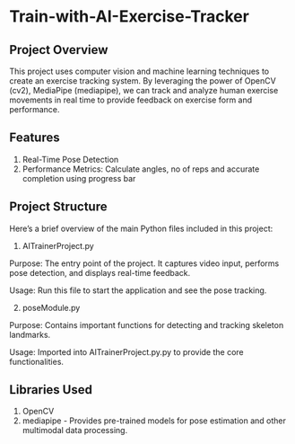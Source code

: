 # Train-with-AI-Exercise-Tracker

## Project Overview

This project uses computer vision and machine learning techniques to create an exercise tracking system. By leveraging the power of OpenCV (cv2), MediaPipe (mediapipe), we can track and analyze human exercise movements in real time to provide feedback on exercise form and performance.

## Features

1. Real-Time Pose Detection
2. Performance Metrics: Calculate angles, no of reps and accurate completion using progress bar 

## Project Structure
Here’s a brief overview of the main Python files included in this project:

  1. AITrainerProject.py

Purpose: The entry point of the project. It captures video input, performs pose detection, and displays real-time feedback.

Usage: Run this file to start the application and see the pose tracking.

  2. poseModule.py

Purpose: Contains important functions for detecting and tracking skeleton landmarks.

Usage: Imported into AITrainerProject.py.py to provide the core functionalities.

## Libraries Used

1. OpenCV
2. mediapipe - Provides pre-trained models for pose estimation and other multimodal data processing.
